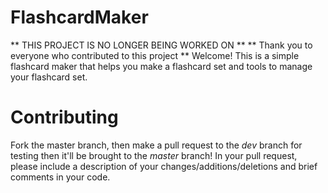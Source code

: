 # FlashcardMaker 
** THIS PROJECT IS NO LONGER BEING WORKED ON **
** Thank you to everyone who contributed to this project **
Welcome! This is a simple flashcard maker that helps you make a flashcard set and tools to manage your flashcard set.
# Contributing
Fork the master branch, then make a pull request to the *dev* branch for testing then it'll be brought to the *master* branch!
In your pull request, please include a description of your changes/additions/deletions and brief comments in your code.

